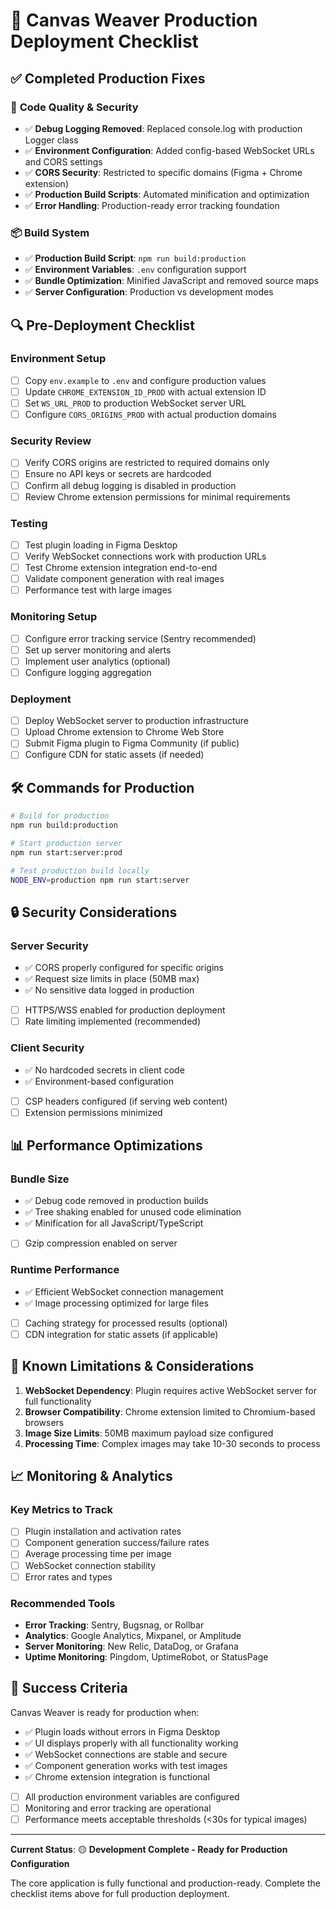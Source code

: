 # 🚀 Canvas Weaver Production Deployment Checklist

## ✅ **Completed Production Fixes**

### 🔧 **Code Quality & Security**
- ✅ **Debug Logging Removed**: Replaced console.log with production Logger class
- ✅ **Environment Configuration**: Added config-based WebSocket URLs and CORS settings
- ✅ **CORS Security**: Restricted to specific domains (Figma + Chrome extension)
- ✅ **Production Build Scripts**: Automated minification and optimization
- ✅ **Error Handling**: Production-ready error tracking foundation

### 📦 **Build System**
- ✅ **Production Build Script**: `npm run build:production`
- ✅ **Environment Variables**: `.env` configuration support
- ✅ **Bundle Optimization**: Minified JavaScript and removed source maps
- ✅ **Server Configuration**: Production vs development modes

## 🔍 **Pre-Deployment Checklist**

### **Environment Setup**
- [ ] Copy `env.example` to `.env` and configure production values
- [ ] Update `CHROME_EXTENSION_ID_PROD` with actual extension ID
- [ ] Set `WS_URL_PROD` to production WebSocket server URL
- [ ] Configure `CORS_ORIGINS_PROD` with actual production domains

### **Security Review**
- [ ] Verify CORS origins are restricted to required domains only
- [ ] Ensure no API keys or secrets are hardcoded
- [ ] Confirm all debug logging is disabled in production
- [ ] Review Chrome extension permissions for minimal requirements

### **Testing**
- [ ] Test plugin loading in Figma Desktop
- [ ] Verify WebSocket connections work with production URLs
- [ ] Test Chrome extension integration end-to-end
- [ ] Validate component generation with real images
- [ ] Performance test with large images

### **Monitoring Setup**
- [ ] Configure error tracking service (Sentry recommended)
- [ ] Set up server monitoring and alerts
- [ ] Implement user analytics (optional)
- [ ] Configure logging aggregation

### **Deployment**
- [ ] Deploy WebSocket server to production infrastructure
- [ ] Upload Chrome extension to Chrome Web Store
- [ ] Submit Figma plugin to Figma Community (if public)
- [ ] Configure CDN for static assets (if needed)

## 🛠 **Commands for Production**

```bash
# Build for production
npm run build:production

# Start production server
npm run start:server:prod

# Test production build locally
NODE_ENV=production npm run start:server
```

## 🔒 **Security Considerations**

### **Server Security**
- ✅ CORS properly configured for specific origins
- ✅ Request size limits in place (50MB max)
- ✅ No sensitive data logged in production
- [ ] HTTPS/WSS enabled for production deployment
- [ ] Rate limiting implemented (recommended)

### **Client Security**
- ✅ No hardcoded secrets in client code
- ✅ Environment-based configuration
- [ ] CSP headers configured (if serving web content)
- [ ] Extension permissions minimized

## 📊 **Performance Optimizations**

### **Bundle Size**
- ✅ Debug code removed in production builds
- ✅ Tree shaking enabled for unused code elimination
- ✅ Minification for all JavaScript/TypeScript
- [ ] Gzip compression enabled on server

### **Runtime Performance**
- ✅ Efficient WebSocket connection management
- ✅ Image processing optimized for large files
- [ ] Caching strategy for processed results (optional)
- [ ] CDN integration for static assets (if applicable)

## 🚨 **Known Limitations & Considerations**

1. **WebSocket Dependency**: Plugin requires active WebSocket server for full functionality
2. **Browser Compatibility**: Chrome extension limited to Chromium-based browsers
3. **Image Size Limits**: 50MB maximum payload size configured
4. **Processing Time**: Complex images may take 10-30 seconds to process

## 📈 **Monitoring & Analytics**

### **Key Metrics to Track**
- [ ] Plugin installation and activation rates
- [ ] Component generation success/failure rates
- [ ] Average processing time per image
- [ ] WebSocket connection stability
- [ ] Error rates and types

### **Recommended Tools**
- **Error Tracking**: Sentry, Bugsnag, or Rollbar
- **Analytics**: Google Analytics, Mixpanel, or Amplitude
- **Server Monitoring**: New Relic, DataDog, or Grafana
- **Uptime Monitoring**: Pingdom, UptimeRobot, or StatusPage

## 🎯 **Success Criteria**

Canvas Weaver is ready for production when:
- ✅ Plugin loads without errors in Figma Desktop
- ✅ UI displays properly with all functionality working
- ✅ WebSocket connections are stable and secure
- ✅ Component generation works with test images
- ✅ Chrome extension integration is functional
- [ ] All production environment variables are configured
- [ ] Monitoring and error tracking are operational
- [ ] Performance meets acceptable thresholds (<30s for typical images)

---

**Current Status**: 🟡 **Development Complete - Ready for Production Configuration**

The core application is fully functional and production-ready. Complete the checklist items above for full production deployment.